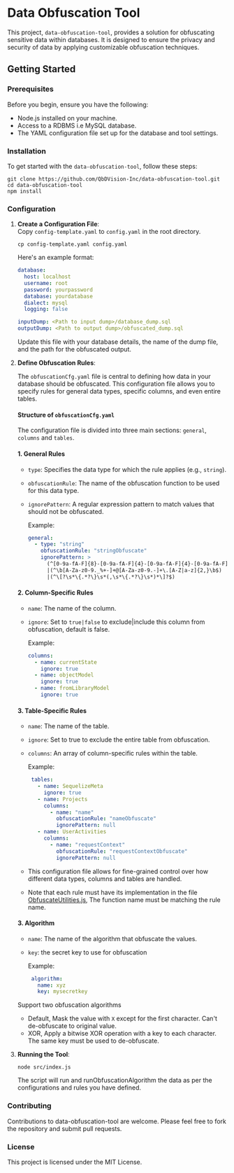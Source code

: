 # Data Obfuscation Tool

This project, `data-obfuscation-tool`, provides a solution for obfuscating sensitive data within databases. It is designed to ensure the privacy and security of data by applying customizable obfuscation techniques.

## Getting Started

### Prerequisites

Before you begin, ensure you have the following:

- Node.js installed on your machine.
- Access to a RDBMS i.e MySQL database.
- The YAML configuration file set up for the database and tool settings.

### Installation

To get started with the `data-obfuscation-tool`, follow these steps:

```
git clone https://github.com/QbDVision-Inc/data-obfuscation-tool.git
cd data-obfuscation-tool
npm install
```
### Configuration

1. **Create a Configuration File**:  
   Copy `config-template.yaml` to `config.yaml` in the root directory.
    ```shell
    cp config-template.yaml config.yaml
    ```

   Here's an example format:

    ```yaml
    database:
      host: localhost
      username: root
      password: yourpassword
      database: yourdatabase
      dialect: mysql
      logging: false
 
    inputDump: <Path to input dump>/database_dump.sql
    outputDump: <Path to output dump>/obfuscated_dump.sql
    ```

   Update this file with your database details, the name of the dump file, and the path for the obfuscated output.

2. **Define Obfuscation Rules**:
   
    The `obfuscationCfg.yaml` file is central to defining how data in your database should be obfuscated. This configuration file allows you to specify rules for general data types, specific columns, and even entire tables.

   #### Structure of `obfuscationCfg.yaml`
   The configuration file is divided into three main sections: `general`, `columns` and `tables`.

   #### 1. General Rules
   - `type`: Specifies the data type for which the rule applies (e.g., `string`).
   - `obfuscationRule`: The name of the obfuscation function to be used for this data type.
   - `ignorePattern`: A regular expression pattern to match values that should not be obfuscated.

       Example:

       ```yaml
       general:
         - type: "string"
           obfuscationRule: "stringObfuscate"
           ignorePattern: >
             (^[0-9a-fA-F]{8}-[0-9a-fA-F]{4}-[0-9a-fA-F]{4}-[0-9a-fA-F]{4}-[0-9a-fA-F]{12}$)
             |(^\b[A-Za-z0-9._%+-]+@[A-Za-z0-9.-]+\.[A-Z|a-z]{2,}\b$)
             |(^\[?\s*\{.*?\}\s*(,\s*\{.*?\}\s*)*\]?$)

   #### 2. Column-Specific Rules
   
     - `name`: The name of the column.
     - `ignore`: Set to `true|false` to exclude|include this column from obfuscation, default is false.

       Example:

         ```yaml
       columns:
           - name: currentState
             ignore: true
           - name: objectModel
             ignore: true
           - name: fromLibraryModel
             ignore: true

   #### 3. Table-Specific Rules
    
     - `name`: The name of the table.
     - `ignore`: Set to true to exclude the entire table from obfuscation.
     - `columns`: An array of column-specific rules within the table.

       Example:

         ```yaml
          tables:
            - name: SequelizeMeta
              ignore: true
            - name: Projects
              columns:
                - name: "name"
                  obfuscationRule: "nameObfuscate"
                  ignorePattern: null
            - name: UserActivities
              columns:
                - name: "requestContext"
                  obfuscationRule: "requestContextObfuscate"
                  ignorePattern: null

   
     - This configuration file allows for fine-grained control over how different data types, columns and tables are handled.
     - Note that each rule must have its implementation in the file [ObfuscateUtilities.js](src%2Futilities%2FObfuscateUtilities.js), The function name must be matching the rule name.

   #### 3. Algorithm

     - `name`: The name of the algorithm that obfuscate the values.
     - `key`: the secret key to use for obfuscation

        Example:

          ```yaml
           algorithm:
             name: xyz
             key: mysecretkey

     Support two obfuscation algorithms
      - Default, Mask the value with `X` except for the first character. Can't de-obfuscate to original value.
      - XOR, Apply a bitwise XOR operation with a key to each character. The same key must be used to de-obfuscate.


3. **Running the Tool**:
   ```
   node src/index.js
   ```
   The script will run and runObfuscationAlgorithm the data as per the configurations and rules you have defined.


### Contributing
Contributions to data-obfuscation-tool are welcome. Please feel free to fork the repository and submit pull requests.

### License
This project is licensed under the MIT License.

